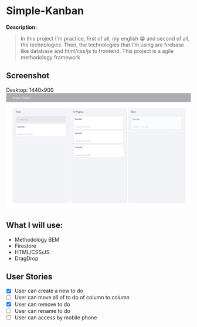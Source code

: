 # Simple-Kanban

**Description:**
> In this project I'm practice, first of all, my english 😁 and second of all, the technologies. Then, the technologies that I'm using are firebase like database and html/css/js to frontend. This project is a agile methodology framework

## Screenshot

Desktop: 1440x900
![ui image desktop version](assets/images/ui-design/desktop.png)

## What I will use:
- Methodology BEM
- Firestore
- HTML/CSS/JS
- DragDrop

## User Stories

- [x] User can create a new to do
- [ ] User can move all of to do of column to column
- [X] User can remove to do
- [ ] User can rename to do
- [ ] User can access by mobile phone
